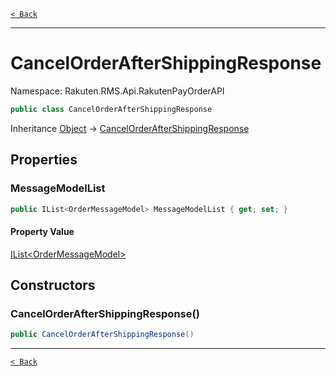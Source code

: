 [`< Back`](./)

---

# CancelOrderAfterShippingResponse

Namespace: Rakuten.RMS.Api.RakutenPayOrderAPI

```csharp
public class CancelOrderAfterShippingResponse
```

Inheritance [Object](https://docs.microsoft.com/en-us/dotnet/api/system.object) → [CancelOrderAfterShippingResponse](./rakuten.rms.api.rakutenpayorderapi.cancelorderaftershippingresponse)

## Properties

### **MessageModelList**

```csharp
public IList<OrderMessageModel> MessageModelList { get; set; }
```

#### Property Value

[IList&lt;OrderMessageModel&gt;](https://docs.microsoft.com/en-us/dotnet/api/system.collections.generic.ilist-1)<br>

## Constructors

### **CancelOrderAfterShippingResponse()**

```csharp
public CancelOrderAfterShippingResponse()
```

---

[`< Back`](./)
